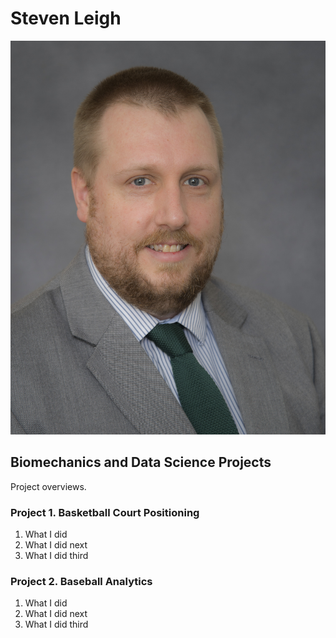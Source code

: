 # Steven Leigh
![](https://github.com/sleigh79/BiomechanicsPortfolio/blob/main/Graphs/FacultyHeadshot.jpg)

## Biomechanics and Data Science Projects
Project overviews.

### Project 1. Basketball Court Positioning
1. What I did
2. What I did next
3. What I did third

### Project 2. Baseball Analytics
1. What I did
2. What I did next
3. What I did third
